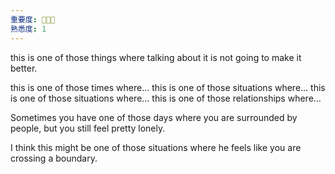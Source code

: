 ```yaml
---
重要度: 🌟🌟🌟
熟悉度: 1
---
```

this is one of those things where talking about it is not going to make it better.

this is one of those times where...
this is one of those situations where...
this is one of those situations where...
this is one of those relationships where... 

Sometimes you have one of those days where you are surrounded by people, but you still feel pretty lonely.

I think this might be one of those situations where he feels like you are crossing a boundary.